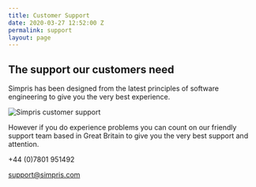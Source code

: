 ```yaml
---
title: Customer Support
date: 2020-03-27 12:52:00 Z
permalink: support
layout: page
---
```


## The support our customers need

Simpris has been designed from the latest principles of software engineering to give you the very best experience.

![Simpris customer support](https://res.cloudinary.com/goodlycode/image/upload/v1585488009/simpris/support.png)

However if you do experience problems you can count on our friendly support team based in Great Britain to give you the very best support and attention.

+44 (0)7801 951492


support@simpris.com